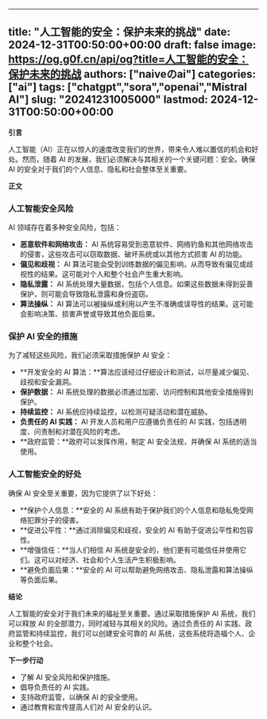
---
title: "人工智能的安全：保护未来的挑战"
date: 2024-12-31T00:50:00+00:00
draft: false
image: https://og.g0f.cn/api/og?title=人工智能的安全：保护未来的挑战
authors: ["naiveのai"]
categories: ["ai"]
tags: ["chatgpt","sora","openai","Mistral AI"]
slug: "20241231005000"
lastmod: 2024-12-31T00:50:00+00:00
---
**引言**

人工智能（AI）正在以惊人的速度改变我们的世界，带来令人难以置信的机会和好处。然而，随着 AI 的发展，我们必须解决与其相关的一个关键问题：安全。确保 AI 的安全对于我们的个人信息、隐私和社会整体至关重要。

**正文**

### 人工智能安全风险

AI 领域存在着多种安全风险，包括：

- **恶意软件和网络攻击：** AI 系统容易受到恶意软件、网络钓鱼和其他网络攻击的侵害，这些攻击可以窃取数据、破坏系统或以其他方式损害 AI 的功能。
- **偏见和歧视：** AI 算法可能会受到训练数据的偏见影响，从而导致有偏见或歧视性的结果。这可能对个人和整个社会产生重大影响。
- **隐私泄露：** AI 系统处理大量数据，包括个人信息。如果这些数据未得到妥善保护，则可能会导致隐私泄露和身份盗窃。
- **算法操纵：** AI 算法可以被操纵或利用以产生不准确或误导性的结果。这可能会影响决策、损害声誉或导致其他负面后果。

### 保护 AI 安全的措施

为了减轻这些风险，我们必须采取措施保护 AI 安全：

- **开发安全的 AI 算法：**算法应该经过仔细设计和测试，以尽量减少偏见、歧视和安全漏洞。
- **保护数据：** AI 系统处理的数据必须通过加密、访问控制和其他安全措施得到保护。
- **持续监控：** AI 系统应持续监控，以检测可疑活动和潜在威胁。
- **负责任的 AI 实践：** AI 开发人员和用户应遵循负责任的 AI 实践，包括透明度、问责制和对潜在风险的考虑。
- **政府监管：**政府可以发挥作用，制定 AI 安全法规，并确保 AI 系统的适当使用。

### 人工智能安全的好处

确保 AI 安全至关重要，因为它提供了以下好处：

- **保护个人信息：**安全的 AI 系统有助于保护我们的个人信息和隐私免受网络犯罪分子的侵害。
- **促进公平性：**通过消除偏见和歧视，安全的 AI 有助于促进公平性和包容性。
- **增强信任：**当人们相信 AI 系统是安全的，他们更有可能信任并使用它们。这可以对经济、社会和个人生活产生积极影响。
- **避免负面后果：**安全的 AI 可以帮助避免网络攻击、隐私泄露和算法操纵等负面后果。

**结论**

人工智能的安全对于我们未来的福祉至关重要。通过采取措施保护 AI 系统，我们可以释放 AI 的全部潜力，同时减轻与其相关的风险。通过负责任的 AI 实践、政府监管和持续监控，我们可以创建安全可靠的 AI 系统，这些系统将造福个人、企业和整个社会。

**下一步行动**

* 了解 AI 安全风险和保护措施。
* 倡导负责任的 AI 实践。
* 支持政府监管，以确保 AI 的安全使用。
* 通过教育和宣传提高人们对 AI 安全的认识。